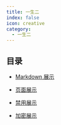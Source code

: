```yaml
---
title: 一生二
index: false
icon: creative
category:
  - 一生二
---
```


## 目录

- [Markdown 展示](markdown.md)

- [页面展示](page.md)

- [禁用展示](disable.md)

- [加密展示](encrypt.md)
